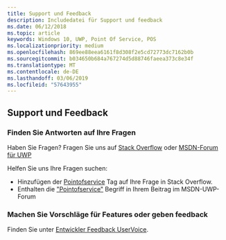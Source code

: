 ```yaml
---
title: Support und Feedback
description: Includedatei für Support und feedback
ms.date: 06/12/2018
ms.topic: article
keywords: Windows 10, UWP, Point Of Service, POS
ms.localizationpriority: medium
ms.openlocfilehash: 869ee88eea6161f8d308f2e5cd72773dc7162b0b
ms.sourcegitcommit: b034650b684a767274d5d88746faeea373c8e34f
ms.translationtype: MT
ms.contentlocale: de-DE
ms.lasthandoff: 03/06/2019
ms.locfileid: "57643955"
---
```

## <a name="support-and-feedback"></a>Support und Feedback

### <a name="find-answers-to-your-questions"></a>Finden Sie Antworten auf Ihre Fragen

Haben Sie Fragen? Fragen Sie uns auf [Stack Overflow](https://aka.ms/pos-stackoverflow) oder [MSDN-Forum für UWP](https://aka.ms/pos-msdn-uwpforum)

Helfen Sie uns Ihre Fragen suchen:
- Hinzufügen der [Pointofservice](https://aka.ms/pos-stackoverflow) Tag auf Ihre Frage in Stack Overflow. 
- Enthalten die ["Pointofservice"](https://aka.ms/pos-msdn-uwpforum) Begriff in Ihrem Beitrag im MSDN-UWP-Forum

### <a name="make-feature-suggestions-or-give-feedback"></a>Machen Sie Vorschläge für Features oder geben feedback
Finden Sie unter [Entwickler Feedback UserVoice](https://wpdev.uservoice.com/forums/110705-universal-windows-platform?category_id=202594).